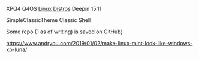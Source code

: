 XPQ4
Q4OS [Linux Distros](../../World%20Building/Science%20and%20Engineering/Mathematics/Computer%20Science/Operating%20Systems/UNIX%20and%20Linux/Linux%20Distros.md)
Deepin 15.11

SimpleClassicTheme
Classic Shell

Some repo (1 as of writing) is saved on GitHub)

https://www.andryou.com/2019/01/02/make-linux-mint-look-like-windows-xp-luna/